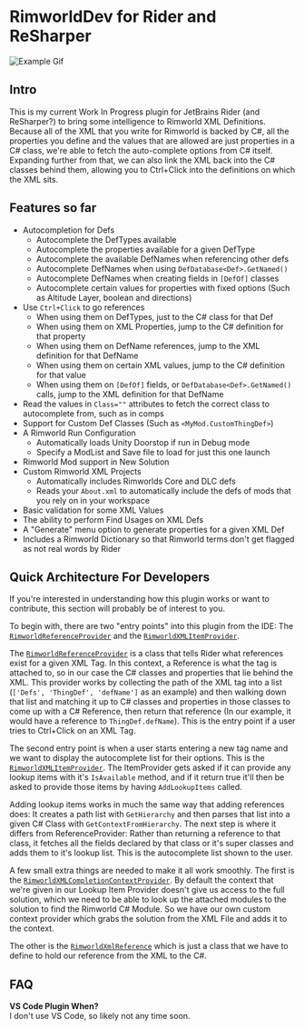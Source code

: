 # RimworldDev for Rider and ReSharper

![Example Gif](./example.gif)

## Intro

This is my current Work In Progress plugin for JetBrains Rider (and ReSharper?) to bring some intelligence to Rimworld
XML Definitions. Because all of the XML that you write for Rimworld is backed by C#, all the properties you define and the
values that are allowed are just properties in a C# class, we're able to fetch the auto-complete options from C# itself.
Expanding further from that, we can also link the XML back into the C# classes behind them, allowing you to Ctrl+Click
into the definitions on which the XML sits.

## Features so far

 * Autocompletion for Defs
   * Autocomplete the DefTypes available
   * Autocomplete the properties available for a given DefType
   * Autocomplete the available DefNames when referencing other defs
   * Autocomplete DefNames when using `DefDatabase<Def>.GetNamed()`
   * Autocomplete DefNames when creating fields in `[DefOf]` classes
   * Autocomplete certain values for properties with fixed options (Such as Altitude Layer, boolean and directions)
 * Use `Ctrl+Click` to go references
   * When using them on DefTypes, just to the C# class for that Def
   * When using them on XML Properties, jump to the C# definition for that property
   * When using them on DefName references, jump to the XML definition for that DefName
   * When using them on certain XML values, jump to the C# definition for that value
   * When using them on `[DefOf]` fields, or `DefDatabase<Def>.GetNamed()` calls, jump to the XML definition for that DefName
 * Read the values in `Class=""` attributes to fetch the correct class to autocomplete from, such as in comps
 * Support for Custom Def Classes (Such as `<MyMod.CustomThingDef>`)
 * A Rimworld Run Configuration
   * Automatically loads Unity Doorstop if run in Debug mode 
   * Specify a ModList and Save file to load for just this one launch 
 * Rimworld Mod support in New Solution
 * Custom Rimworld XML Projects
   * Automatically includes Rimworlds Core and DLC defs
   * Reads your `About.xml` to automatically include the defs of mods that you rely on in your workspace
 * Basic validation for some XML Values
 * The ability to perform Find Usages on XML Defs
 * A "Generate" menu option to generate properties for a given XML Def
 * Includes a Rimworld Dictionary so that Rimworld terms don't get flagged as not real words by Rider

## Quick Architecture For Developers

If you're interested in understanding how this plugin works or want to contribute, this section will probably be of
interest to you.

To begin with, there are two "entry points" into this plugin from the IDE: 
The [`RimworldReferenceProvider`](./src/dotnet/ReSharperPlugin.RimworldDev/References/RimworldReferenceProvider.cs) and
the [`RimworldXMLItemProvider`](./src/dotnet/ReSharperPlugin.RimworldDev/RimworldXMLItemProvider.cs).

The [`RimworldReferenceProvider`](./src/dotnet/ReSharperPlugin.RimworldDev/References/RimworldReferenceProvider.cs) is a class
that tells Rider what references exist for a given XML Tag. In this context, a Reference is what the tag is attached to, so in
our case the C# classes and properties that lie behind the XML. This provider works by collecting the path of the XML tag
into a list (`['Defs', 'ThingDef', 'defName']` as an example) and then walking down that list and matching it up to C# classes
and properties in those classes to come up with a C# Reference, then return that reference (In our example, it would have a reference
to `ThingDef.defName`). This is the entry point if a user tries to Ctrl+Click on an XML Tag.

The second entry point is when a user starts entering a new tag name and we want to display the autocomplete list for
their options. This is the [`RimworldXMLItemProvider`](./src/dotnet/ReSharperPlugin.RimworldDev/RimworldXMLItemProvider.cs).
The ItemProvider gets asked if it can provide any lookup items with it's `IsAvailable` method, and if it return true
it'll then be asked to provide those items by having `AddLookupItems` called. 

Adding lookup items works in much the same way that adding references does: It creates a path list with 
`GetHierarchy` and then parses that list into a given C# Class with `GetContextFromHierarchy`. The next step 
is where it differs from ReferenceProvider: Rather than returning a reference to that class, it fetches all the fields
declared by that class or it's super classes and adds them to it's lookup list. This is the autocomplete list shown
to the user.

A few small extra things are needed to make it all work smoothly. The first is the 
[`RimworldXMLCompletionContextProvider`](./src/dotnet/ReSharperPlugin.RimworldDev/RimworlXMLCompletionContextProvider.cs).
By default the context that we're given in our Lookup Item Provider doesn't give us access to the full solution,
which we need to be able to look up the attached modules to the solution to find the Rimworld C# Module. So we have
our own custom context provider which grabs the solution from the XML File and adds it to the context.

The other is the [`RimworldXmlReference`](./src/dotnet/ReSharperPlugin.RimworldDev/References/RimworldXmlReference.cs)
which is just a class that we have to define to hold our reference from the XML to the C#.

## FAQ

**VS Code Plugin When?**  
I don't use VS Code, so likely not any time soon.